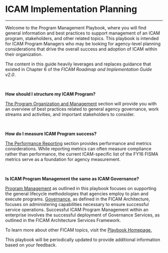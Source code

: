 # ICAM Implementation Planning
----------------------------------------------------------

Welcome to the Program Management Playbook, where you will find general information and best practices to support management of an ICAM program, stakeholders, and other related topics. This playbook is intended for ICAM Program Managers who may be looking for agency-level planning considerations that drive the overall success and adoption of ICAM within their organization.

The content in this guide heavily leverages and replaces guidance that existed in Chapter 6 of the *FICAM Roadmap and Implementation Guide v2.0*. 

<br>

**How should I structure my ICAM Program?**
<br>

[The Program Organization and Management](../program-guides/prog-mgmt/index/) section will provide you with an overview of best practices related to general agency governance, work streams and activities, and important stakeholders to consider.

<br>

**How do I measure ICAM Program success?**
<br>

[The Performance Reporting](../program-guides/perf-rept/) section provides performance and metrics considerations. While reporting metrics can often measure compliance rather than performance, the current ICAM-specific list of the FY16 FISMA metrics serve as a foundation for agency measurement.

<br>

**Is ICAM Program Management the same as ICAM Governance?**
<br>

[Program Management](../program-guides/prog-mgmt/3_management/) as outlined in this playbook focuses on supporting the general lifecycle methodologies that agencies employ to plan and execute programs. [Governance](../program-guides/prog-mgmt/1_governance/), as defined in the FICAM Architecture, focuses on administering capabilities necessary to ensure successful service operations. Successful ICAM Program Management within an enterprise involves the successful deployment of Governance Services, as outlined in the FICAM Architecture Services Framework.

To learn more about other FICAM topics, visit the [Playbook Homepage.](https://bnbuckler.github.io/ficam-guides/)

This playbook will be periodically updated to provide additional information based on your feedback.


